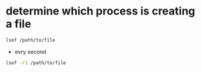 # determine which process is creating a file
```bash
lsof /path/to/file
```
- evry second
```bash
lsof -r1 /path/to/file
```
